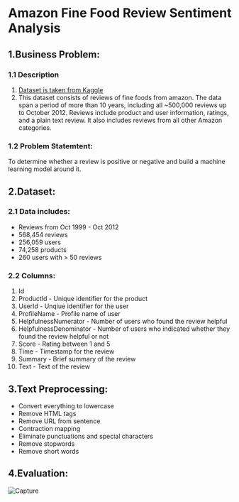 # Amazon Fine Food Review Sentiment Analysis

## 1.Business Problem:

### 1.1 Description
1. [Dataset is taken from Kaggle](https://www.kaggle.com/snap/amazon-fine-food-reviews)
2. This dataset consists of reviews of fine foods from amazon. The data span a period of more than 10 years, including all ~500,000 reviews up to October 2012. Reviews include product and user information, ratings, and a plain text review. It also includes reviews from all other Amazon categories.

### 1.2 Problem Statemtent:
To determine whether a review is positive or negative and build a machine learning model around it.

## 2.Dataset:

### 2.1 Data includes:
- Reviews from Oct 1999 - Oct 2012
- 568,454 reviews
- 256,059 users
- 74,258 products
- 260 users with > 50 reviews

### 2.2 Columns:
1. Id
2. ProductId - Unique identifier for the product
3. UserId - Unqiue identifier for the user
4. ProfileName - Profile name of user
5. HelpfulnessNumerator - Number of users who found the review helpful
6. HelpfulnessDenominator - Number of users who indicated whether they found the review helpful or not
7. Score - Rating between 1 and 5
8. Time - Timestamp for the review
9. Summary - Brief summary of the review
10. Text - Text of the review

## 3.Text Preprocessing:
- Convert everything to lowercase
- Remove HTML tags
- Remove URL from sentence
- Contraction mapping
- Eliminate punctuations and special characters
- Remove stopwords
- Remove short words

## 4.Evaluation:

![Capture](https://user-images.githubusercontent.com/42543380/224705315-5f9dde68-e295-4943-8a17-6312ee3ff638.PNG)

